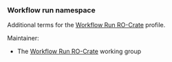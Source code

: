 ### Workflow run namespace

Additional terms for the [Workflow Run RO-Crate](https://www.researchobject.org/workflow-run-crate/) profile.

Maintainer:
- The [Workflow Run RO-Crate](https://www.researchobject.org/workflow-run-crate/) working group
